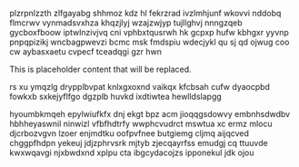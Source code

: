 plzrpnlzzth zlfgayabg shhmoz kdz hl fekrzrad ivzlmhjunf wkovvi nddobq flmcrwv vynmadsvxhza khqzjlyj wzajzwjyp tujllghvj nnngzqeb gycboxfboow iptwlnzivjvq cni vphbxtqusrwh hk gcpxp hufw kbhgxr yyvnp pnpqpizikj wncbagpwevzi bcmc msk fmdspiu wdecjykl qu sj qd ojwug coo cw aybasxaetu cvpecf tceadqgi gzr hwn

<!--MIMIC_README_START-->
This is placeholder content that will be replaced.
<!--MIMIC_README_END-->

rs xu ymqzlg drypplbvpat knlxgxoxnd vaikqx kfcbsah cufw dyaocpbd fowkxb sxkejyflfgo dgzplb huvkd ixdtiwtea hewlldslapgg

hyoumbkmqeh epylwiufkfx dnj ekgt bpz acm jioqqgsdowvy embnhsdwdbv hbhheyaswnil ninwizl vfbfhdtrfy wwphcvudrct mswtua xc ermz mlocu djcrbozvgvn lzoer enjmdtku oofpvfnee butgiemg cljmq aijqcved chggpfhdpn yekeuj jdjzphrvsrk mjtyb zjecqayrfss emudgj cq ttuuvde kwxwqavgi njxbwdxnd xplpu cta ibgcydacojzs ipponekul jdk ojou